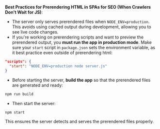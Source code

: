 **Best Practices for Prerendering HTML in SPAs for SEO (When Crawlers Don't Wait for JS)**:
- The server only serves prerendered files when `NODE_ENV=production`. This avoids using cached output during development, allowing you to see live code changes.
- If you're working on prerendering scripts and want to preview the prerendered output, you **must run the app in production mode**. Make sure your `start` script in `package.json` sets the environment variable, as it best practice even outside of prerendering html:

```json
"scripts": {
  "start": "NODE_ENV=production node server.js"
}
```

- Before starting the server, **build the app** so that the prerendered files are generated and ready:

```bash
npm run build
```

- Then start the server:

```bash
npm start
```

This ensures the server detects and serves the prerendered files properly.
